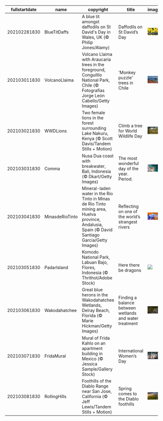 |fullstartdate|name|copyright|title|image|
|--|--|--|--|--|
202102281830|BlueTitDaffs|A blue tit amongst daffodils on St David's Day in Wales, UK (© Philip Jones/Alamy)|Daffodils on St David’s Day|![](/en-IN/2021/03/202102281830BlueTitDaffs.jpg)|
202103011830|VolcanoLlaima|Volcano Llaima with Araucaria trees in the foreground, Conguillío National Park, Chile (© Fotografías Jorge León Cabello/Getty Images)|'Monkey puzzle' trees in Chile|![](/en-IN/2021/03/202103011830VolcanoLlaima.jpg)|
202103021830|WWDLions|Two female lions in the forest surrounding Lake Nakuru, Kenya (© Scott Davis/Tandem Stills + Motion)|Climb a tree for World Wildlife Day|![](/en-IN/2021/03/202103021830WWDLions.jpg)|
202103031830|Comma|Nusa Dua coast with breakwater, Bali, Indonesia (© Dkart/Getty Images)|The most wonderful day of the year. Period.|![](/en-IN/2021/03/202103031830Comma.jpg)|
202103041830|MinasdeRioTinto|Mineral-laden water in the Rio Tinto in Minas de Rio Tinto mining area, Huelva province, Andalusia, Spain (© David Santiago Garcia/Getty Images)|Reflecting on one of the world’s strangest rivers|![](/en-IN/2021/03/202103041830MinasdeRioTinto.jpg)|
202103051830|PadarIsland|Komodo National Park, Labuan Bajo, Flores, Indonesia (© Thrithot/Adobe Stock)|Here there be dragons|![](/en-IN/2021/03/202103051830PadarIsland.jpg)|
202103061830|Wakodahatchee|Great blue herons in the Wakodahatchee Wetlands, Delray Beach, Florida (© Marie Hickman/Getty Images)|Finding a balance between wetlands and water treatment|![](/en-IN/2021/03/202103061830Wakodahatchee.jpg)|
202103071830|FridaMural|Mural of Frida Kahlo on an apartment building in Mexico (© Jessica Sample/Gallery Stock)|International Women’s Day|![](/en-IN/2021/03/202103071830FridaMural.jpg)|
202103081830|RollingHills|Foothills of the Diablo Range near San Jose, California (© Jeff Lewis/Tandem Stills + Motion)|Spring comes to the Diablo foothills|![](/en-IN/2021/03/202103081830RollingHills.jpg)|
